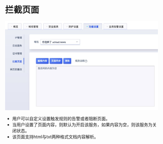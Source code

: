 # 拦截页面
![](/images/16195061497034.jpg)

- 用户可以自定义设置触发规则的告警或者阻断页面。
- 当用户设置了页面内容，则默认为开启该服务，如果内容为空，则该服务为关闭状态。
- 该页面支持html与txt两种格式文档内容解析。